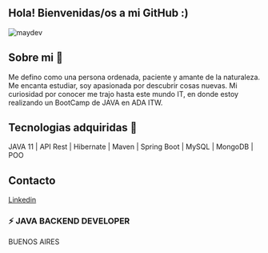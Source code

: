 ##  Hola! Bienvenidas/os a mi GitHub :)



![maydev](https://user-images.githubusercontent.com/75485964/133290415-86fcafc0-6e2a-4268-a302-934c965fb135.jpg)



##  Sobre mi 🌱

Me defino como una persona ordenada, paciente y amante de la naturaleza.
Me encanta estudiar, soy apasionada por descubrir cosas nuevas.
Mi curiosidad por conocer me trajo hasta este mundo IT, en donde estoy realizando un BootCamp de JAVA en ADA ITW.


##  Tecnologias adquiridas 🔭

JAVA 11 | API Rest | Hibernate | Maven | Spring Boot | MySQL | MongoDB | POO


## Contacto

[Linkedin](https://www.linkedin.com/in/mayra-chazarreta-812659217/)


### ⚡ JAVA BACKEND DEVELOPER
BUENOS AIRES
